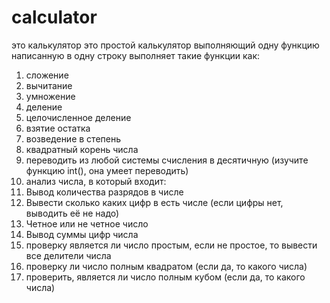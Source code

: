 # calculator
это калькулятор
это простой калькулятор выполняющий одну функцию написанную в одну строку
выполняет такие функции как:
1) сложение
2) вычитание
3) умножение
4) деление
5) целочисленное деление
6) взятие остатка
7) возведение в степень
8) квадратный корень числа
9) переводить из любой системы счисления в десятичную (изучите функцию int(), она умеет переводить)
10) анализ числа,
в который входит:
1) Вывод количества разрядов в числе
2) Вывести сколько каких цифр в есть числе (если цифры нет, выводить её не надо)
3) Четное или не четное число
4) Вывод суммы цифр числа
5) проверку является ли число простым, если не простое, то вывести все делители числа
6) проверку ли число полным квадратом (если да, то какого числа)
7) проверить, является ли число полным кубом (если да, то какого числа)
